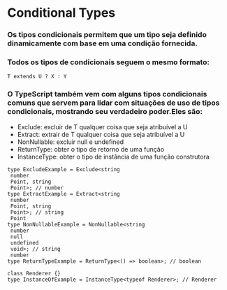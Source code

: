 # Conditional Types
### Os tipos condicionais permitem que um tipo seja definido dinamicamente com base em uma condição fornecida.
### Todos os tipos de condicionais seguem o mesmo formato:
```
T extends U ? X : Y
```
### O TypeScript também vem com alguns tipos condicionais comuns que servem para lidar com situações de uso de tipos condicionais, mostrando seu verdadeiro poder.Eles são:
+ Exclude: excluir de T qualquer coisa que seja atribuível a U
+ Extract: extrair de T qualquer coisa que seja atribuível a U
+ NonNullable: excluir null e undefined
+ ReturnType: obter o tipo de retorno de uma função
+ InstanceType: obter o tipo de instância de uma função construtora
```
type ExcludeExample = Exclude<string 
 number 
 Point, string 
 Point>; // number
type ExtractExample = Extract<string 
 number 
 Point, string 
 Point>; // string 
 Point
type NonNullableExample = NonNullable<string 
 number 
 null 
 undefined 
 void>; // string 
 number
type ReturnTypeExample = ReturnType<() => boolean>; // boolean
 
class Renderer {}
type InstanceOfExample = InstanceType<typeof Renderer>; // Renderer
```
